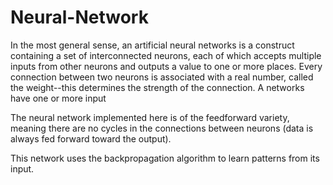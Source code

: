 # Neural-Network

In the most general sense, an artificial neural networks is a construct containing a set of interconnected neurons, each of which accepts multiple inputs from other neurons and outputs a value to one or more places. Every connection between two neurons is associated with a real number, called the weight--this determines the strength of the connection. A networks have one or more input

The neural network implemented here is of the feedforward variety, meaning there are no cycles in the connections between neurons (data is always fed forward toward the output). 

This network uses the backpropagation algorithm to learn patterns from its input.  
